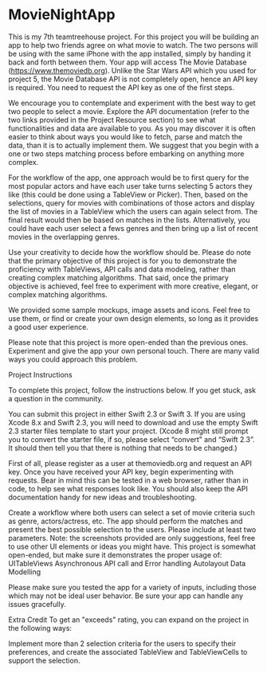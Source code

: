 # MovieNightApp
This is my 7th teamtreehouse project.
For this project you will be building an app to help two friends agree on what movie to watch. The two persons will be using with the same iPhone with the app installed, simply by handing it back and forth between them. Your app will access The Movie Database (https://www.themoviedb.org). Unlike the Star Wars API which you used for project 5, the Movie Database API is not completely open, hence an API key is required. You need to request the API key as one of the first steps.

We encourage you to contemplate and experiment with the best way to get two people to select a movie. Explore the API documentation (refer to the two links provided in the Project Resource section) to see what functionalities and data are available to you. As you may discover it is often easier to think about ways you would like to fetch, parse and match the data, than it is to actually implement them. We suggest that you begin with a one or two steps matching process before embarking on anything more complex.

For the workflow of the app, one approach would be to first query for the most popular actors and have each user take turns selecting 5 actors they like (this could be done using a TableView or Picker). Then, based on the selections, query for movies with combinations of those actors and display the list of movies in a TableView which the users can again select from. The final result would then be based on matches in the lists. Alternatively, you could have each user select a fews genres and then bring up a list of recent movies in the overlapping genres.

Use your creativity to decide how the workflow should be. Please do note that the primary objective of this project is for you to demonstrate the proficiency with TableViews, API calls and data modeling, rather than creating complex matching algorithms. That said, once the primary objective is achieved, feel free to experiment with more creative, elegant, or complex matching algorithms.

We provided some sample mockups, image assets and icons. Feel free to use them, or find or create your own design elements, so long as it provides a good user experience.

Please note that this project is more open-ended than the previous ones. Experiment and give the app your own personal touch. There are many valid ways you could approach this problem.

Project Instructions

To complete this project, follow the instructions below. If you get stuck, ask a question in the community.

You can submit this project in either Swift 2.3 or Swift 3. If you are using Xcode 8.x and Swift 2.3, you will need to download and use the empty Swift 2.3 starter files template to start your project. (Xcode 8 might still prompt you to convert the starter file, if so, please select “convert” and “Swift 2.3”. It should then tell you that there is nothing that needs to be changed.)

First of all, please register as a user at themoviedb.org and request an API key. Once you have received your API key, begin experimenting with requests. Bear in mind this can be tested in a web browser, rather than in code, to help see what responses look like. You should also keep the API documentation handy for new ideas and troubleshooting.

Create a workflow where both users can select a set of movie criteria such as genre, actors/actress, etc. The app should perform the matches and present the best possible selection to the users. Please include at least two parameters. Note: the screenshots provided are only suggestions, feel free to use other UI elements or ideas you might have. This project is somewhat open-ended, but make sure it demonstrates the proper usage of: UITableViews Asynchronous API call and Error handling Autolayout Data Modelling

Please make sure you tested the app for a variety of inputs, including those which may not be ideal user behavior. Be sure your app can handle any issues gracefully.

Extra Credit
To get an "exceeds" rating, you can expand on the project in the following ways:

Implement more than 2 selection criteria for the users to specify their preferences, and create the associated TableView and TableViewCells to support the selection.
